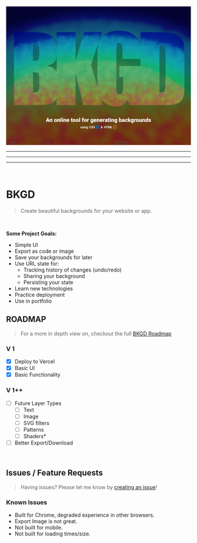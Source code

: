 ![Banner](public/bkgdapp.png)

---

---

---

<br>

# BKGD

> Create beautiful backgrounds for your website or app.

<br>

**Some Project Goals:**

- Simple UI
- Export as code or image
- Save your backgrounds for later
- Use URL state for:
  - Tracking history of changes (undo/redo)
  - Sharing your background
  - Persisting your state
- Learn new technologies
- Practice deployment
- Use in portfolio

## ROADMAP

> For a more in depth view on, checkout the full [BKGD Roadmap](https://github.com/users/damienbullis/projects/1)

### V 1

- [x] Deploy to Vercel
- [x] Basic UI
- [x] Basic Functionality

### V 1++

- [ ] Future Layer Types
  - [ ] Text
  - [ ] Image
  - [ ] SVG filters
  - [ ] Patterns
  - [ ] Shaders\*
- [ ] Better Export/Download

<br>

## Issues / Feature Requests

> Having issues? Please let me know by [creating an issue](https://github.com/damienbullis/bkgd-app/issues/new)!

### Known Issues

- Built for Chrome, degraded experience in other browsers.
- Export Image is not great.
- Not built for mobile.
- Not built for loading times/size.
